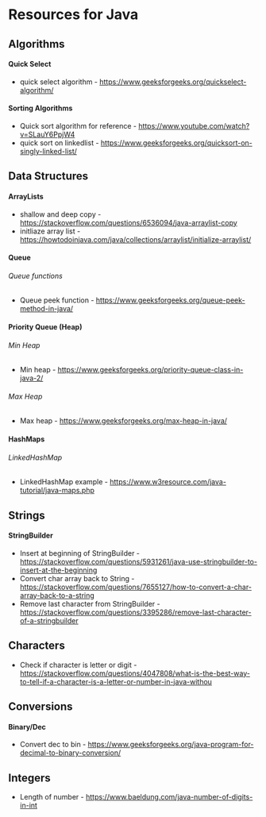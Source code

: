# Resources for Java

## Algorithms
#### Quick Select
* quick select algorithm - https://www.geeksforgeeks.org/quickselect-algorithm/

#### Sorting Algorithms
* Quick sort algorithm for reference - https://www.youtube.com/watch?v=SLauY6PpjW4
* quick sort on linkedlist - https://www.geeksforgeeks.org/quicksort-on-singly-linked-list/

## Data Structures
#### ArrayLists
* shallow and deep copy - https://stackoverflow.com/questions/6536094/java-arraylist-copy
* initliaze array list - https://howtodoinjava.com/java/collections/arraylist/initialize-arraylist/

#### Queue
###### Queue functions
* Queue peek function - https://www.geeksforgeeks.org/queue-peek-method-in-java/

#### Priority Queue (Heap)
###### Min Heap
* Min heap - https://www.geeksforgeeks.org/priority-queue-class-in-java-2/
###### Max Heap
* Max heap - https://www.geeksforgeeks.org/max-heap-in-java/

#### HashMaps
###### LinkedHashMap
* LinkedHashMap example - https://www.w3resource.com/java-tutorial/java-maps.php

## Strings
#### StringBuilder
* Insert at beginning of StringBuilder - https://stackoverflow.com/questions/5931261/java-use-stringbuilder-to-insert-at-the-beginning
* Convert char array back to String - https://stackoverflow.com/questions/7655127/how-to-convert-a-char-array-back-to-a-string
* Remove last character from StringBuilder - https://stackoverflow.com/questions/3395286/remove-last-character-of-a-stringbuilder

## Characters
 * Check if character is letter or digit - https://stackoverflow.com/questions/4047808/what-is-the-best-way-to-tell-if-a-character-is-a-letter-or-number-in-java-withou

## Conversions
#### Binary/Dec
* Convert dec to bin - https://www.geeksforgeeks.org/java-program-for-decimal-to-binary-conversion/

## Integers
* Length of number - https://www.baeldung.com/java-number-of-digits-in-int
